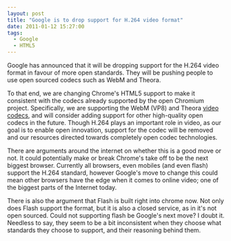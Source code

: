 ```yaml
---
layout: post
title: "Google is to drop support for H.264 video format"
date: 2011-01-12 15:27:00
tags:
  - Google
  - HTML5
---
```


Google has announced that it will be dropping support for the H.264 video format in favour of more open standards. They will be pushing people to use open sourced codecs such as WebM and Theora.

To that end, we are changing Chrome's HTML5 support to make it consistent with the codecs already supported by the open Chromium project. Specifically, we are supporting the WebM (VP8) and Theora [video codecs](http://gizmodo.com/tag/videocodecs/), and will consider adding support for other high-quality open codecs in the future. Though H.264 plays an important role in video, as our goal is to enable open innovation, support for the codec will be removed and our resources directed towards completely open codec technologies.

There are arguments around the internet on whether this is a good move or not. It could potentially make or break Chrome's take off to be the next biggest browser. Currently all browsers, even mobiles (and even flash) support the H.264 standard, however Google's move to change this could mean other browsers have the edge when it comes to online video; one of the biggest parts of the Internet today.

There is also the argument that Flash is built right into chrome now. Not only does Flash support the format, but it is also a closed service, as in it's not open sourced. Could not supporting flash be Google's next move? I doubt it. Needless to say, they seem to be a bit inconsistent when they choose what standards they choose to support, and their reasoning behind them.
